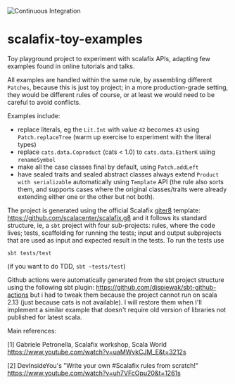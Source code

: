 ![Continuous Integration](https://github.com/alessandrocandolini/scalafix-toy-examples/workflows/Continuous%20Integration/badge.svg)

# scalafix-toy-examples

Toy playground project to experiment with scalafix APIs, adapting few examples found in online tutorials and talks.

All examples are handled within the same rule, by assembling different `Patches`, because this is just toy project; in a more production-grade setting, they would be different rules of course, or at least we would need to be careful to avoid conflicts. 

Examples include:
* replace literals, eg the `Lit.Int` with value `42` becomes `43` using `Patch.replaceTree` (warm up exercise to experiment with the literal types)
* replace `cats.data.Coproduct` (cats < 1.0) to `cats.data.EitherK` using `renameSymbol` 
* make all the case classes final by default, using `Patch.addLeft` 
* have sealed traits and sealed abstract classes always extend `Product with serializable` automatically using `Template` API (the rule also sorts them, and supports cases where the original classes/traits were already extending either one or the other but not both). 

The project is generated using the official Scalafix [giter8](https://github.com/foundweekends/giter8) template: https://github.com/scalacenter/scalafix.g8 
and it follows its standard structure, ie, a `sbt` project with four sub-projects: rules, where the code lives; tests, scaffolding for running the tests; input and output subprojects that are used as input and expected result in the tests. To run the tests use 

```
sbt tests/test
```

(if you want to do TDD, `sbt ~tests/test`) 

Github actions were automatically generated from the sbt project structure using the following sbt plugin: https://github.com/djspiewak/sbt-github-actions but i had to tweak them because the project cannot run on scala 2.13 (just because cats is not available). I will restore them when I'll implement a similar example that doesn't require old version of libraries not published for latest scala. 

Main references:

[1] Gabriele Petronella, Scalafix workshop, Scala World https://www.youtube.com/watch?v=uaMWvkCJM_E&t=3212s

[2] DevInsideYou's "Write your own #Scalafix rules from scratch!"  https://www.youtube.com/watch?v=uh7VFcOpu20&t=1261s
